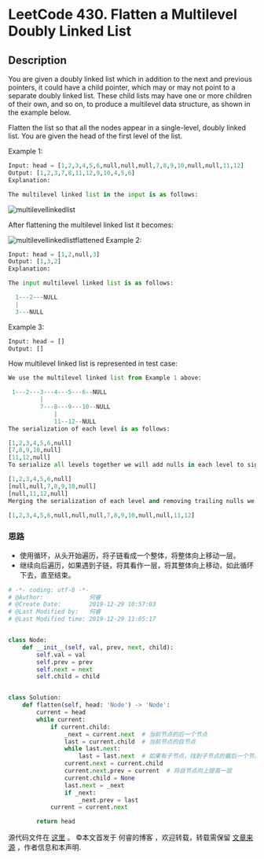 # LeetCode 430. Flatten a Multilevel Doubly Linked List

## Description

You are given a doubly linked list which in addition to the next and previous pointers, it could have a child pointer, which may or may not point to a separate doubly linked list. These child lists may have one or more children of their own, and so on, to produce a multilevel data structure, as shown in the example below.

Flatten the list so that all the nodes appear in a single-level, doubly linked list. You are given the head of the first level of the list.
 
Example 1:

```py
Input: head = [1,2,3,4,5,6,null,null,null,7,8,9,10,null,null,11,12]
Output: [1,2,3,7,8,11,12,9,10,4,5,6]
Explanation:

The multilevel linked list in the input is as follows:
```
![multilevellinkedlist](https://assets.leetcode.com/uploads/2018/10/12/multilevellinkedlist.png)

After flattening the multilevel linked list it becomes:

![multilevellinkedlistflattened](https://assets.leetcode.com/uploads/2018/10/12/multilevellinkedlistflattened.png)
Example 2:
```py
Input: head = [1,2,null,3]
Output: [1,3,2]
Explanation:
```
```py
The input multilevel linked list is as follows:

  1---2---NULL
  |
  3---NULL
```
Example 3:

```py
Input: head = []
Output: []
```

How multilevel linked list is represented in test case:

```py
We use the multilevel linked list from Example 1 above:

 1---2---3---4---5---6--NULL
         |
         7---8---9---10--NULL
             |
             11--12--NULL
The serialization of each level is as follows:

[1,2,3,4,5,6,null]
[7,8,9,10,null]
[11,12,null]
To serialize all levels together we will add nulls in each level to signify no node connects to the upper node of the previous level. The serialization becomes:

[1,2,3,4,5,6,null]
[null,null,7,8,9,10,null]
[null,11,12,null]
Merging the serialization of each level and removing trailing nulls we obtain:

[1,2,3,4,5,6,null,null,null,7,8,9,10,null,null,11,12]
```

### 思路

* 使用循环，从头开始遍历，将子链看成一个整体，将整体向上移动一层。
* 继续向后遍历，如果遇到子链，将其看作一层，将其整体向上移动，如此循环下去，直至结束。

```py
# -*- coding: utf-8 -*-
# @Author:             何睿
# @Create Date:        2019-12-29 10:57:03
# @Last Modified by:   何睿
# @Last Modified time: 2019-12-29 11:05:17


class Node:
    def __init__(self, val, prev, next, child):
        self.val = val
        self.prev = prev
        self.next = next
        self.child = child


class Solution:
    def flatten(self, head: 'Node') -> 'Node':
        current = head
        while current:
            if current.child:
                _next = current.next  # 当前节点的后一个节点
                last = current.child  # 当前节点的自节点
                while last.next:
                    last = last.next  # 如果有子节点，找到子节点的最后一个节点
                current.next = current.child
                current.next.prev = current  # 将自节点向上提高一层
                current.child = None
                last.next = _next
                if _next:
                    _next.prev = last
            current = current.next

        return head
```

源代码文件在 [这里](https://github.com/ruicore/Algorithm/blob/master/LeetCode/2019-12-29-430-Flatten-a-Multilevel-Doubly-Linked-List.py) 。
©本文首发于 何睿的博客 ，欢迎转载，转载需保留 [文章来源](https://ruicore.cn/leetcode-430-flatten-a-multilevel-doubly-linked-list/) ，作者信息和本声明.
